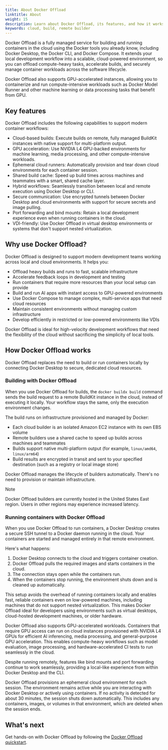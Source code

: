 ```yaml
---
title: About Docker Offload
linktitle: About
weight: 15
description: Learn about Docker Offload, its features, and how it works.
keywords: cloud, build, remote builder
---
```


Docker Offload is a fully managed service for building and running containers in
the cloud using the Docker tools you already know, including Docker Desktop, the
Docker CLI, and Docker Compose. It extends your local development workflow into a
scalable, cloud-powered environment, so you can offload compute-heavy tasks,
accelerate builds, and securely manage container workloads across the software
lifecycle.

Docker Offload also supports GPU-accelerated instances, allowing you to
containerize and run compute-intensive workloads such as Docker Model Runner and
other machine learning or data processing tasks that benefit from GPU.

## Key features

Docker Offload includes the following capabilities to support modern container
workflows:

- Cloud-based builds: Execute builds on remote, fully managed BuildKit instances
  with native support for multi-platform output.
- GPU acceleration: Use NVIDIA L4 GPU-backed environments for machine learning,
  media processing, and other compute-intensive workloads.
- Ephemeral cloud runners: Automatically provision and tear down cloud
  environments for each container session.
- Shared build cache: Speed up build times across machines and teammates with a
  smart, shared cache layer.
- Hybrid workflows: Seamlessly transition between local and remote execution
  using Docker Desktop or CLI.
- Secure communication: Use encrypted tunnels between Docker Desktop and cloud
  environments with support for secure secrets and image pulling.
- Port forwarding and bind mounts: Retain a local development experience even
  when running containers in the cloud.
- VDI-friendly: Use Docker Offload in virtual desktop environments or systems that
  don't support nested virtualization.

## Why use Docker Offload?

Docker Offload is designed to support modern development teams working across
local and cloud environments. It helps you:

- Offload heavy builds and runs to fast, scalable infrastructure
- Accelerate feedback loops in development and testing
- Run containers that require more resources than your local setup can provide
- Build and run AI apps with instant access to GPU-powered environments
- Use Docker Compose to manage complex, multi-service apps that need cloud
  resources
- Maintain consistent environments without managing custom infrastructure
- Develop efficiently in restricted or low-powered environments like VDIs

Docker Offload is ideal for high-velocity development workflows
that need the flexibility of the cloud without sacrificing the simplicity of
local tools.

## How Docker Offload works

Docker Offload replaces the need to build or run containers locally by connecting
Docker Desktop to secure, dedicated cloud resources.

### Building with Docker Offload

When you use Docker Offload for builds, the `docker buildx build` command sends
the build request to a remote BuildKit instance in the cloud, instead of
executing it locally. Your workflow stays the same, only the execution
environment changes.

The build runs on infrastructure provisioned and managed by Docker:

- Each cloud builder is an isolated Amazon EC2 instance with its own EBS volume
- Remote builders use a shared cache to speed up builds across machines and
  teammates
- Builds support native multi-platform output (for example, `linux/amd64`,
  `linux/arm64`)
- Build results are encrypted in transit and sent to your specified destination
  (such as a registry or local image store)

Docker Offload manages the lifecycle of builders automatically. There's no need to
provision or maintain infrastructure.

> [!NOTE]
>
> Docker Offload builders are currently hosted in the United States East region. Users in
> other regions may experience increased latency.

### Running containers with Docker Offload

When you use Docker Offload to run containers, a Docker Desktop creates a secure
SSH tunnel to a Docker daemon running in the cloud. Your containers are started
and managed entirely in that remote environment.

Here's what happens:

1. Docker Desktop connects to the cloud and triggers container creation.
2. Docker Offload pulls the required images and starts containers in the cloud.
3. The connection stays open while the containers run.
4. When the containers stop running, the environment shuts down and is cleaned
   up automatically.

This setup avoids the overhead of running containers locally and enables fast,
reliable containers even on low-powered machines, including machines that do not
support nested virtualization. This makes Docker Offload ideal for developers
using environments such as virtual desktops, cloud-hosted development machines,
or older hardware.

Docker Offload also supports GPU-accelerated workloads. Containers that require
GPU access can run on cloud instances provisioned with NVIDIA L4 GPUs for
efficient AI inferencing, media processing, and general-purpose GPU
acceleration. This enables compute-heavy workflows such as model evaluation,
image processing, and hardware-accelerated CI tests to run seamlessly in the
cloud.

Despite running remotely, features like bind mounts and port forwarding continue
to work seamlessly, providing a local-like experience from within Docker Desktop
and the CLI.

Docker Offload provisions an ephemeral cloud environment for each session. The
environment remains active while you are interacting with Docker Desktop or
actively using containers. If no activity is detected for about 30 minutes, the
session shuts down automatically. This includes any containers, images, or
volumes in that environment, which are deleted when the session ends.

## What's next

Get hands-on with Docker Offload by following the [Docker Offload quickstart](/offload/quickstart/).